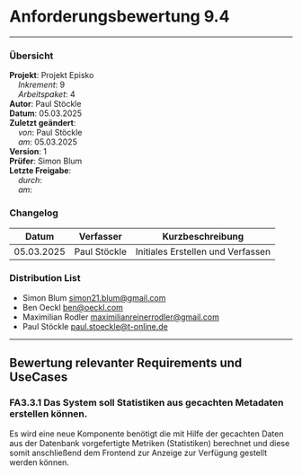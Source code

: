 # Anforderungsbewertung 9.4

---

### Übersicht

**Projekt**: Projekt Episko \
&nbsp;&nbsp;&nbsp;&nbsp;_Inkrement_: 9\
&nbsp;&nbsp;&nbsp;&nbsp;_Arbeitspaket_: 4\
**Autor**: Paul Stöckle\
**Datum**: 05.03.2025\
**Zuletzt geändert**: \
&nbsp;&nbsp;&nbsp;&nbsp;_von_: Paul Stöckle\
&nbsp;&nbsp;&nbsp;&nbsp;_am_: 05.03.2025\
**Version**: 1 \
**Prüfer**: Simon Blum\
**Letzte Freigabe**: \
&nbsp;&nbsp;&nbsp;&nbsp;_durch_: \
&nbsp;&nbsp;&nbsp;&nbsp;_am_: 

### Changelog

| Datum      | Verfasser     | Kurzbeschreibung                  |
| ---------- | ------------- | --------------------------------- |
| 05.03.2025 | Paul Stöckle  | Initiales Erstellen und Verfassen |

### Distribution List

- Simon Blum <simon21.blum@gmail.com>
- Ben Oeckl <ben@oeckl.com>
- Maximilian Rodler <maximilianreinerrodler@gmail.com>
- Paul Stöckle <paul.stoeckle@t-online.de>

---

## Bewertung relevanter Requirements und UseCases
### FA3.3.1 Das System soll Statistiken aus gecachten Metadaten erstellen können.
Es wird eine neue Komponente benötigt die mit Hilfe der gecachten Daten aus der Datenbank
vorgefertigte Metriken (Statistiken) berechnet und diese somit anschließend dem Frontend
zur Anzeige zur Verfügung gestellt werden können.
